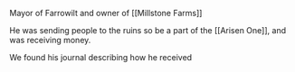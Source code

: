 Mayor of Farrowilt and owner of [[Millstone Farms]]

He was sending people to the ruins so be a part of the [[Arisen One]], and was receiving money.

We found his journal describing how he received 